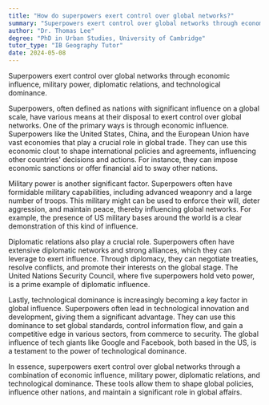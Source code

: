 ```yaml
---
title: "How do superpowers exert control over global networks?"
summary: "Superpowers exert control over global networks through economic influence, military power, diplomatic relations, and technological dominance."
author: "Dr. Thomas Lee"
degree: "PhD in Urban Studies, University of Cambridge"
tutor_type: "IB Geography Tutor"
date: 2024-05-08
---
```


Superpowers exert control over global networks through economic influence, military power, diplomatic relations, and technological dominance.

Superpowers, often defined as nations with significant influence on a global scale, have various means at their disposal to exert control over global networks. One of the primary ways is through economic influence. Superpowers like the United States, China, and the European Union have vast economies that play a crucial role in global trade. They can use this economic clout to shape international policies and agreements, influencing other countries' decisions and actions. For instance, they can impose economic sanctions or offer financial aid to sway other nations.

Military power is another significant factor. Superpowers often have formidable military capabilities, including advanced weaponry and a large number of troops. This military might can be used to enforce their will, deter aggression, and maintain peace, thereby influencing global networks. For example, the presence of US military bases around the world is a clear demonstration of this kind of influence.

Diplomatic relations also play a crucial role. Superpowers often have extensive diplomatic networks and strong alliances, which they can leverage to exert influence. Through diplomacy, they can negotiate treaties, resolve conflicts, and promote their interests on the global stage. The United Nations Security Council, where five superpowers hold veto power, is a prime example of diplomatic influence.

Lastly, technological dominance is increasingly becoming a key factor in global influence. Superpowers often lead in technological innovation and development, giving them a significant advantage. They can use this dominance to set global standards, control information flow, and gain a competitive edge in various sectors, from commerce to security. The global influence of tech giants like Google and Facebook, both based in the US, is a testament to the power of technological dominance.

In essence, superpowers exert control over global networks through a combination of economic influence, military power, diplomatic relations, and technological dominance. These tools allow them to shape global policies, influence other nations, and maintain a significant role in global affairs.
    